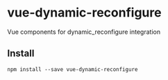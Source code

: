 # vue-dynamic-reconfigure

Vue components for dynamic_reconfigure integration

## Install
```
npm install --save vue-dynamic-reconfigure
```